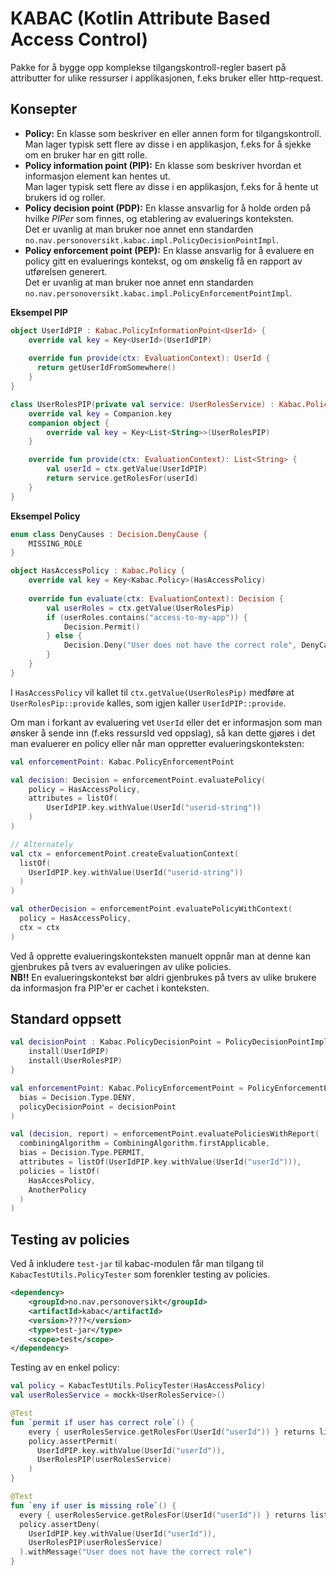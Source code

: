 # KABAC (Kotlin Attribute Based Access Control)

Pakke for å bygge opp komplekse tilgangskontroll-regler basert på attributter for ulike ressurser i applikasjonen, f.eks bruker eller http-request.

## Konsepter

- **Policy:** En klasse som beskriver en eller annen form for tilgangskontroll.  
  Man lager typisk sett flere av disse i en applikasjon, f.eks for å sjekke om en bruker har en gitt rolle. 
- **Policy information point (PIP):** En klasse som beskriver hvordan et informasjon element kan hentes ut.   
  Man lager typisk sett flere av disse i en applikasjon, f.eks for å hente ut brukers id og roller.  
- **Policy decision point (PDP):** En klasse ansvarlig for å holde orden på hvilke *PIPer* som finnes, og etablering av evaluerings konteksten.  
  Det er uvanlig at man bruker noe annet enn standarden `no.nav.personoversikt.kabac.impl.PolicyDecisionPointImpl`.
- **Policy enforcement point (PEP):** En klasse ansvarlig for å evaluere en policy gitt en evaluerings kontekst, og om ønskelig få en rapport av utførelsen generert.  
  Det er uvanlig at man bruker noe annet enn standarden `no.nav.personoversikt.kabac.impl.PolicyEnforcementPointImpl`.

**Eksempel PIP**
```kotlin
object UserIdPIP : Kabac.PolicyInformationPoint<UserId> {
    override val key = Key<UserId>(UserIdPIP)
    
    override fun provide(ctx: EvaluationContext): UserId {
      return getUserIdFromSomewhere()  
    }
}

class UserRolesPIP(private val service: UserRolesService) : Kabac.PolicyInformationPoint<List<String>> {
    override val key = Companion.key
    companion object {
        override val key = Key<List<String>>(UserRolesPIP)  
    }

    override fun provide(ctx: EvaluationContext): List<String> {
        val userId = ctx.getValue(UserIdPIP)
        return service.getRolesFor(userId)
    }
}
```

**Eksempel Policy**
```kotlin
enum class DenyCauses : Decision.DenyCause {
    MISSING_ROLE  
}

object HasAccessPolicy : Kabac.Policy { 
    override val key = Key<Kabac.Policy>(HasAccessPolicy)  
  
    override fun evaluate(ctx: EvaluationContext): Decision {
        val userRoles = ctx.getValue(UserRolesPip)
        if (userRoles.contains("access-to-my-app")) {
            Decision.Permit()
        } else {
            Decision.Deny("User does not have the correct role", DenyCauses.MISSING_ROLE)
        }
    }
}
```

I `HasAccessPolicy` vil kallet til `ctx.getValue(UserRolesPip)` medføre at `UserRolesPip::provide` kalles, som igjen kaller `UserIdPIP::provide`.

Om man i forkant av evaluering vet `UserId` eller det er informasjon som man ønsker å sende inn (f.eks ressursId ved oppslag),
så kan dette gjøres i det man evaluerer en policy eller når man oppretter evalueringskonteksten:
```kotlin
val enforcementPoint: Kabac.PolicyEnforcementPoint

val decision: Decision = enforcementPoint.evaluatePolicy(
    policy = HasAccessPolicy,
    attributes = listOf(
        UserIdPIP.key.withValue(UserId("userid-string"))
    )
)

// Alternately
val ctx = enforcementPoint.createEvaluationContext(
  listOf(
    UserIdPIP.key.withValue(UserId("userid-string"))
  )
)

val otherDecision = enforcementPoint.evaluatePolicyWithContext(
  policy = HasAccessPolicy,
  ctx = ctx
)
```

Ved å opprette evalueringskonteksten manuelt oppnår man at denne kan gjenbrukes på tvers av evalueringen av ulike policies.  
**NB!!** En evalueringskontekst bør aldri gjenbrukes på tvers av ulike brukere da informasjon fra PIP'er er cachet i konteksten.


## Standard oppsett

```kotlin
val decisionPoint : Kabac.PolicyDecisionPoint = PolicyDecisionPointImpl().apply {
    install(UserIdPIP)
    install(UserRolesPIP)
}

val enforcementPoint: Kabac.PolicyEnforcementPoint = PolicyEnforcementPointImpl(
  bias = Decision.Type.DENY,
  policyDecisionPoint = decisionPoint
)

val (decision, report) = enforcementPoint.evaluatePoliciesWithReport(
  combiningAlgorithm = CombiningAlgorithm.firstApplicable,
  bias = Decision.Type.PERMIT,
  attributes = listOf(UserIdPIP.key.withValue(UserId("userId"))),
  policies = listOf(
    HasAccesPolicy,
    AnotherPolicy
  )
)
```

## Testing av policies

Ved å inkludere `test-jar` til kabac-modulen får man tilgang til `KabacTestUtils.PolicyTester` som forenkler testing av policies.

```xml
<dependency>
    <groupId>no.nav.personoversikt</groupId>
    <artifactId>kabac</artifactId>
    <version>????</version>
    <type>test-jar</type>
    <scope>test</scope>
</dependency>
```

Testing av en enkel policy:
```kotlin
val policy = KabacTestUtils.PolicyTester(HasAccessPolicy)
val userRolesService = mockk<UserRolesService>()

@Test
fun `permit if user has correct role`() {
    every { userRolesService.getRolesFor(UserId("userId")) } returns listOf("access-to-my-app")
    policy.assertPermit(
      UserIdPIP.key.withValue(UserId("userId")),
      UserRolesPIP(userRolesService)
    )
}

@Test
fun `eny if user is missing role`() {
  every { userRolesService.getRolesFor(UserId("userId")) } returns listOf("another-role")
  policy.assertDeny(
    UserIdPIP.key.withValue(UserId("userId")),
    UserRolesPIP(userRolesService)
  ).withMessage("User does not have the correct role")
}
```
